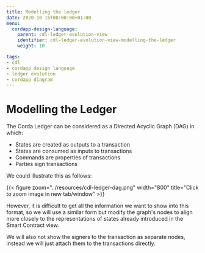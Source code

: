 ```yaml
---
title: Modelling the ledger
date: 2020-10-15T00:00:00+01:00
menu:
  cordapp-design-language:
    parent: cdl-ledger-evolution-view
    identifier: cdl-ledger-evolution-view-modelling-the-ledger
    weight: 10

tags:
- cdl
- cordapp design language
- ledger evolution
- cordapp diagram
---
```


# Modelling the Ledger

The Corda Ledger can be considered as a Directed Acyclic Graph (DAG) in which:
- States are created as outputs to a transaction
- States are consumed as inputs to transactions
- Commands are properties of transactions
- Parties sign transactions

We could illustrate this as follows:

{{< figure zoom="../resources/cdl-ledger-dag.png" width="800" title="Click to zoom image in new tab/window" >}}

However, it is difficult to get all the information we want to show into this format, so we will use a similar form but modify the graph's nodes to align more closely to the representations of states already introduced in the Smart Contract view.

We will also not show the signers to the transaction as separate nodes, instead we will just attach them to the transactions directly.
